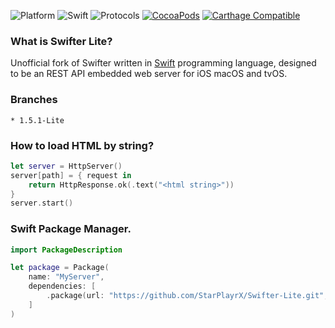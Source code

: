 ![Platform](https://img.shields.io/badge/Platform-Linux%20&%20OSX%20&%20tvOS-4BC51D.svg?style=flat)
![Swift](https://img.shields.io/badge/Swift-4.x,_5.0-4BC51D.svg?style=flat)
![Protocols](https://img.shields.io/badge/Protocols-HTTP%201.1%20&%20WebSockets-4BC51D.svg?style=flat)
[![CocoaPods](https://img.shields.io/cocoapods/v/Swifter.svg?style=flat)](https://cocoapods.org/pods/Swifter)
[![Carthage Compatible](https://img.shields.io/badge/Carthage-compatible-4BC51D.svg?style=flat)](https://github.com/Carthage/Carthage)

### What is Swifter Lite?

Unofficial fork of Swifter written in [Swift](https://developer.apple.com/swift/) programming language, designed to be an REST API embedded web server for iOS macOS and tvOS.

### Branches
`* 1.5.1-Lite`

### How to load HTML by string?
```swift
let server = HttpServer()
server[path] = { request in
    return HttpResponse.ok(.text("<html string>"))
}
server.start()
```

### Swift Package Manager.
```swift
import PackageDescription

let package = Package(
    name: "MyServer",
    dependencies: [
        .package(url: "https://github.com/StarPlayrX/Swifter-Lite.git", .upToNextMajor(from: "1.5.1"))
    ]
)
```
